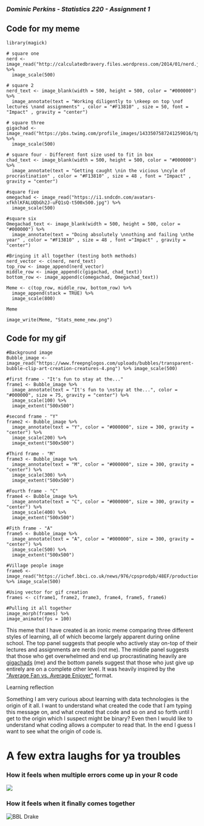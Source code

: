 ### *Dominic Perkins - Statistics 220 - Assignment 1*
## **Code for my meme**
```
library(magick)

# square one
nerd <- image_read("http://calculatedbravery.files.wordpress.com/2014/01/nerd.jpg") %>%
  image_scale(500)

# square 2
nerd_text <- image_blank(width = 500, height = 500, color = "#000000") %>%
  image_annotate(text = "Working diligently to \nkeep on top \nof lectures \nand assignments" , color = "#F13810" , size = 50, font = "Impact" , gravity = "center")

# square three
gigachad <- image_read("https://pbs.twimg.com/profile_images/1433507587241259016/tp_977hd_400x400.jpg") %>%
  image_scale(500)

# square four - Different font size used to fit in box
chad_text <- image_blank(width = 500, height = 500, color = "#000000") %>%
  image_annotate(text = "Getting caught \nin the vicious \ncyle of procrastination" , color = "#F13810" , size = 48 , font = "Impact" , gravity = "center")

#square five 
omegachad <- image_read("https://i1.sndcdn.com/avatars-xfkhlKFALUQbGh2J-uFQ1sQ-t500x500.jpg") %>%
  image_scale(500)

#square six
Omegachad_text <- image_blank(width = 500, height = 500, color = "#000000") %>%
  image_annotate(text = "Doing absolutely \nnothing and failing \nthe year" , color = "#F13810" , size = 48 , font ="Impact" , gravity = "center")

#Bringing it all together (testing both methods)
nerd_vector <- c(nerd, nerd_text)
top_row <- image_append(nerd_vector)
middle_row <- image_append(c(gigachad, chad_text))
bottom_row <- image_append(c(omegachad, Omegachad_text))

Meme <- c(top_row, middle_row, bottom_row) %>%
  image_append(stack = TRUE) %>%
  image_scale(800)

Meme

image_write(Meme, "Stats_meme_new.png")
```
## **Code for my gif**
```
#Background image
Bubble_image <- image_read("https://www.freepnglogos.com/uploads/bubbles/transparent-bubble-clip-art-creation-creatures-4.png") %>% image_scale(500)

#first frame - "It's fun to stay at the..."
frame1 <- Bubble_image %>%
  image_annotate(text = "It's fun to \nstay at the...", color = "#000000", size = 75, gravity = "center") %>%
  image_scale(100) %>%
  image_extent("500x500")

#second frame - "Y"
frame2 <- Bubble_image %>%
  image_annotate(text = "Y", color = "#000000", size = 300, gravity = "center") %>%
  image_scale(200) %>%
  image_extent("500x500")
  
#Third frame - "M"
frame3 <- Bubble_image %>% 
  image_annotate(text = "M", color = "#000000", size = 300, gravity = "center") %>%
  image_scale(300) %>%
  image_extent("500x500")

#Fourth frame - "C"
frame4 <- Bubble_image %>%
  image_annotate(text = "C", color = "#000000", size = 300, gravity = "center") %>%
  image_scale(400) %>%
  image_extent("500x500")
  
#Fith frame - "A"
frame5 <- Bubble_image %>%
  image_annotate(text = "A", color = "#000000", size = 300, gravity = "center") %>%
  image_scale(500) %>%
  image_extent("500x500")

#Village people image
frame6 <- image_read("https://ichef.bbci.co.uk/news/976/cpsprodpb/48EF/production/_106217681_village_people_getty.jpg") %>% image_scale(500)

#Using vector for gif creation
frames <- c(frame1, frame2, frame3, frame4, frame5, frame6)

#Pulling it all together
image_morph(frames) %>%
image_animate(fps = 100)
```
This meme that I have created is an ironic meme comparing three different styles of learning, all of which become largely apparent during online school. The top panel suggests that people who actively stay on-top of their lectures and assignments are nerds (not me). The middle panel suggests that those who get overwhelmed and end up procrastinating heavily are [gigachads](https://knowyourmeme.com/memes/gigachad) (me) and the bottom panels suggest that those who just give up entirely are on a complete other level. It was heavily inspired by the ["Average Fan vs. Average Enjoyer"](https://knowyourmeme.com/memes/average-fan-vs-average-enjoyer) format. 


Learning reflection

Something I am very curious about learning with data technologies is the origin of it all. I want to understand what created the code that I am typing this message on, and what created that code and so on and so forth until I get to the origin which I suspect might be binary? Even then I would like to understand what coding allows a computer to read that. In the end I guess I want to see what the origin of code is.

# **A few extra laughs for ya troubles**
### How it feels when multiple errors come up in your R code
![](https://c.tenor.com/-wrmUJrUbeoAAAAC/emoji-disintergrating.gif)

### How it feels when it finally comes together
![BBL Drake](https://i.pinimg.com/474x/6a/fd/4a/6afd4af06854321192e957e895adad0f.jpg)
